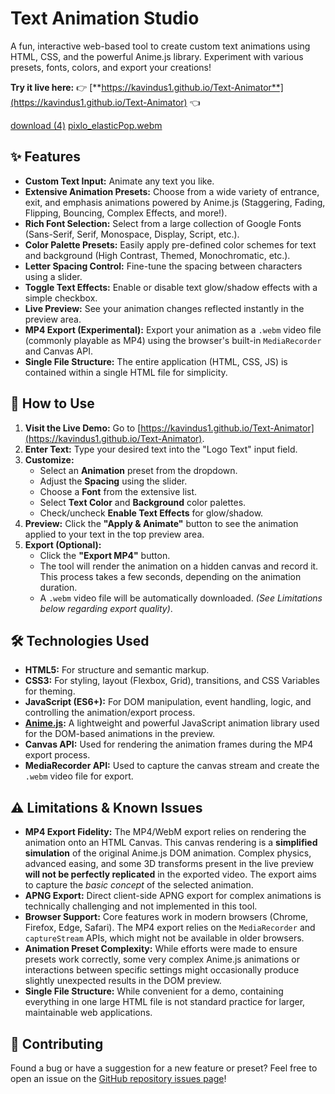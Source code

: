 # Text Animation Studio

A fun, interactive web-based tool to create custom text animations using HTML, CSS, and the powerful Anime.js library. Experiment with various presets, fonts, colors, and export your creations!

**Try it live here:** 👉 [**https://kavindus1.github.io/Text-Animator**](https://kavindus1.github.io/Text-Animator) 👈


[download (4)](https://github.com/user-attachments/assets/7ed81312-6cde-4a54-9a40-a4322336fbbe)
[pixlo_elasticPop.webm](https://github.com/user-attachments/assets/adab64b2-1682-4682-b8fb-d5589adccc40)


<!-- ![Text Animation Studio Demo GIF](link/to/your/demo.gif) -->

## ✨ Features

*   **Custom Text Input:** Animate any text you like.
*   **Extensive Animation Presets:** Choose from a wide variety of entrance, exit, and emphasis animations powered by Anime.js (Staggering, Fading, Flipping, Bouncing, Complex Effects, and more!).
*   **Rich Font Selection:** Select from a large collection of Google Fonts (Sans-Serif, Serif, Monospace, Display, Script, etc.).
*   **Color Palette Presets:** Easily apply pre-defined color schemes for text and background (High Contrast, Themed, Monochromatic, etc.).
*   **Letter Spacing Control:** Fine-tune the spacing between characters using a slider.
*   **Toggle Text Effects:** Enable or disable text glow/shadow effects with a simple checkbox.
*   **Live Preview:** See your animation changes reflected instantly in the preview area.
*   **MP4 Export (Experimental):** Export your animation as a `.webm` video file (commonly playable as MP4) using the browser's built-in `MediaRecorder` and Canvas API.
*   **Single File Structure:** The entire application (HTML, CSS, JS) is contained within a single HTML file for simplicity.

## 🚀 How to Use

1.  **Visit the Live Demo:** Go to [https://kavindus1.github.io/Text-Animator](https://kavindus1.github.io/Text-Animator).
2.  **Enter Text:** Type your desired text into the "Logo Text" input field.
3.  **Customize:**
    *   Select an **Animation** preset from the dropdown.
    *   Adjust the **Spacing** using the slider.
    *   Choose a **Font** from the extensive list.
    *   Select **Text Color** and **Background** color palettes.
    *   Check/uncheck **Enable Text Effects** for glow/shadow.
4.  **Preview:** Click the **"Apply & Animate"** button to see the animation applied to your text in the top preview area.
5.  **Export (Optional):**
    *   Click the **"Export MP4"** button.
    *   The tool will render the animation on a hidden canvas and record it. This process takes a few seconds, depending on the animation duration.
    *   A `.webm` video file will be automatically downloaded. *(See Limitations below regarding export quality)*.

## 🛠️ Technologies Used

*   **HTML5:** For structure and semantic markup.
*   **CSS3:** For styling, layout (Flexbox, Grid), transitions, and CSS Variables for theming.
*   **JavaScript (ES6+):** For DOM manipulation, event handling, logic, and controlling the animation/export process.
*   **[Anime.js](https://animejs.com/):** A lightweight and powerful JavaScript animation library used for the DOM-based animations in the preview.
*   **Canvas API:** Used for rendering the animation frames during the MP4 export process.
*   **MediaRecorder API:** Used to capture the canvas stream and create the `.webm` video file for export.

## ⚠️ Limitations & Known Issues

*   **MP4 Export Fidelity:** The MP4/WebM export relies on rendering the animation onto an HTML Canvas. This canvas rendering is a **simplified simulation** of the original Anime.js DOM animation. Complex physics, advanced easing, and some 3D transforms present in the live preview **will not be perfectly replicated** in the exported video. The export aims to capture the *basic concept* of the selected animation.
*   **APNG Export:** Direct client-side APNG export for complex animations is technically challenging and not implemented in this tool.
*   **Browser Support:** Core features work in modern browsers (Chrome, Firefox, Edge, Safari). The MP4 export relies on the `MediaRecorder` and `captureStream` APIs, which might not be available in older browsers.
*   **Animation Preset Complexity:** While efforts were made to ensure presets work correctly, some very complex Anime.js animations or interactions between specific settings might occasionally produce slightly unexpected results in the DOM preview.
*   **Single File Structure:** While convenient for a demo, containing everything in one large HTML file is not standard practice for larger, maintainable web applications.

## 🤝 Contributing

Found a bug or have a suggestion for a new feature or preset? Feel free to open an issue on the [GitHub repository issues page](https://github.com/kavindus1/Text-Animator/issues)!
